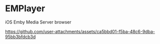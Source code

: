 # EMPlayer
iOS Emby Media Server browser

https://github.com/user-attachments/assets/ca5bbd01-f5ba-48c6-9dba-95bb3bfdcb3d
